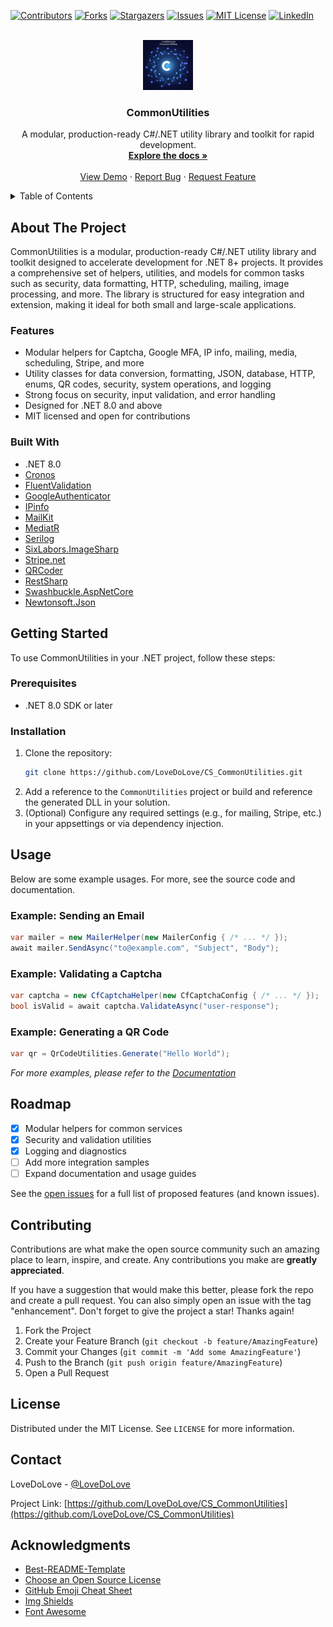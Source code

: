 <!-- Improved compatibility of back to top link: See: https://github.com/othneildrew/Best-README-Template/pull/73 -->
<a id="readme-top"></a>

<!-- PROJECT SHIELDS -->
[![Contributors][contributors-shield]][contributors-url]
[![Forks][forks-shield]][forks-url]
[![Stargazers][stars-shield]][stars-url]
[![Issues][issues-shield]][issues-url]
[![MIT License][license-shield]][license-url]
[![LinkedIn][linkedin-shield]][linkedin-url]

<!-- PROJECT LOGO -->
<br />
<div align="center">
  <img src="images/icon.png" alt="Logo" width="80" height="80">
  <h3 align="center">CommonUtilities</h3>
  <p align="center">
    A modular, production-ready C#/.NET utility library and toolkit for rapid development.
    <br />
    <a href="https://github.com/LoveDoLove/CS_CommonUtilities"><strong>Explore the docs »</strong></a>
    <br />
    <br />
    <a href="https://github.com/LoveDoLove/CS_CommonUtilities">View Demo</a>
    &middot;
    <a href="https://github.com/LoveDoLove/CS_CommonUtilities/issues/new?labels=bug&template=bug-report---.md">Report Bug</a>
    &middot;
    <a href="https://github.com/LoveDoLove/CS_CommonUtilities/issues/new?labels=enhancement&template=feature-request---.md">Request Feature</a>
  </p>
</div>

<details>
  <summary>Table of Contents</summary>
  <ol>
    <li><a href="#about-the-project">About The Project</a>
      <ul>
        <li><a href="#built-with">Built With</a></li>
      </ul>
    </li>
    <li><a href="#getting-started">Getting Started</a>
      <ul>
        <li><a href="#prerequisites">Prerequisites</a></li>
        <li><a href="#installation">Installation</a></li>
      </ul>
    </li>
    <li><a href="#usage">Usage</a></li>
    <li><a href="#roadmap">Roadmap</a></li>
    <li><a href="#contributing">Contributing</a></li>
    <li><a href="#license">License</a></li>
    <li><a href="#contact">Contact</a></li>
    <li><a href="#acknowledgments">Acknowledgments</a></li>
  </ol>
</details>

<!-- ABOUT THE PROJECT -->
## About The Project

CommonUtilities is a modular, production-ready C#/.NET utility library and toolkit designed to accelerate development for .NET 8+ projects. It provides a comprehensive set of helpers, utilities, and models for common tasks such as security, data formatting, HTTP, scheduling, mailing, image processing, and more. The library is structured for easy integration and extension, making it ideal for both small and large-scale applications.

### Features
- Modular helpers for Captcha, Google MFA, IP info, mailing, media, scheduling, Stripe, and more
- Utility classes for data conversion, formatting, JSON, database, HTTP, enums, QR codes, security, system operations, and logging
- Strong focus on security, input validation, and error handling
- Designed for .NET 8.0 and above
- MIT licensed and open for contributions

### Built With
- .NET 8.0
- [Cronos](https://github.com/HangfireIO/Cronos)
- [FluentValidation](https://fluentvalidation.net/)
- [GoogleAuthenticator](https://github.com/brandonpotter/GoogleAuthenticator)
- [IPinfo](https://github.com/ipinfo/csharp)
- [MailKit](https://github.com/jstedfast/MailKit)
- [MediatR](https://github.com/jbogard/MediatR)
- [Serilog](https://serilog.net/)
- [SixLabors.ImageSharp](https://github.com/SixLabors/ImageSharp)
- [Stripe.net](https://github.com/stripe/stripe-dotnet)
- [QRCoder](https://github.com/codebude/QRCoder)
- [RestSharp](https://github.com/restsharp/RestSharp)
- [Swashbuckle.AspNetCore](https://github.com/domaindrivendev/Swashbuckle.AspNetCore)
- [Newtonsoft.Json](https://www.newtonsoft.com/json)

<!-- GETTING STARTED -->
## Getting Started

To use CommonUtilities in your .NET project, follow these steps:

### Prerequisites
- .NET 8.0 SDK or later

### Installation
1. Clone the repository:
   ```sh
   git clone https://github.com/LoveDoLove/CS_CommonUtilities.git
   ```
2. Add a reference to the `CommonUtilities` project or build and reference the generated DLL in your solution.
3. (Optional) Configure any required settings (e.g., for mailing, Stripe, etc.) in your appsettings or via dependency injection.

<!-- USAGE EXAMPLES -->
## Usage

Below are some example usages. For more, see the source code and documentation.

### Example: Sending an Email
```csharp
var mailer = new MailerHelper(new MailerConfig { /* ... */ });
await mailer.SendAsync("to@example.com", "Subject", "Body");
```

### Example: Validating a Captcha
```csharp
var captcha = new CfCaptchaHelper(new CfCaptchaConfig { /* ... */ });
bool isValid = await captcha.ValidateAsync("user-response");
```

### Example: Generating a QR Code
```csharp
var qr = QrCodeUtilities.Generate("Hello World");
```

_For more examples, please refer to the [Documentation](https://github.com/LoveDoLove/CS_CommonUtilities)_

<!-- ROADMAP -->
## Roadmap
- [x] Modular helpers for common services
- [x] Security and validation utilities
- [x] Logging and diagnostics
- [ ] Add more integration samples
- [ ] Expand documentation and usage guides

See the [open issues](https://github.com/LoveDoLove/CS_CommonUtilities/issues) for a full list of proposed features (and known issues).

<!-- CONTRIBUTING -->
## Contributing

Contributions are what make the open source community such an amazing place to learn, inspire, and create. Any contributions you make are **greatly appreciated**.

If you have a suggestion that would make this better, please fork the repo and create a pull request. You can also simply open an issue with the tag "enhancement".
Don't forget to give the project a star! Thanks again!

1. Fork the Project
2. Create your Feature Branch (`git checkout -b feature/AmazingFeature`)
3. Commit your Changes (`git commit -m 'Add some AmazingFeature'`)
4. Push to the Branch (`git push origin feature/AmazingFeature`)
5. Open a Pull Request

<!-- LICENSE -->
## License

Distributed under the MIT License. See `LICENSE` for more information.

<!-- CONTACT -->
## Contact

LoveDoLove - [@LoveDoLove](https://github.com/LoveDoLove)

Project Link: [https://github.com/LoveDoLove/CS_CommonUtilities](https://github.com/LoveDoLove/CS_CommonUtilities)

<!-- ACKNOWLEDGMENTS -->
## Acknowledgments

- [Best-README-Template](https://github.com/othneildrew/Best-README-Template)
- [Choose an Open Source License](https://choosealicense.com)
- [GitHub Emoji Cheat Sheet](https://www.webpagefx.com/tools/emoji-cheat-sheet)
- [Img Shields](https://shields.io)
- [Font Awesome](https://fontawesome.com)

<!-- MARKDOWN LINKS & IMAGES -->
[contributors-shield]: https://img.shields.io/github/contributors/LoveDoLove/CS_CommonUtilities.svg?style=for-the-badge
[contributors-url]: https://github.com/LoveDoLove/CS_CommonUtilities/graphs/contributors
[forks-shield]: https://img.shields.io/github/forks/LoveDoLove/CS_CommonUtilities.svg?style=for-the-badge
[forks-url]: https://github.com/LoveDoLove/CS_CommonUtilities/network/members
[stars-shield]: https://img.shields.io/github/stars/LoveDoLove/CS_CommonUtilities.svg?style=for-the-badge
[stars-url]: https://github.com/LoveDoLove/CS_CommonUtilities/stargazers
[issues-shield]: https://img.shields.io/github/issues/LoveDoLove/CS_CommonUtilities.svg?style=for-the-badge
[issues-url]: https://github.com/LoveDoLove/CS_CommonUtilities/issues
[license-shield]: https://img.shields.io/github/license/LoveDoLove/CS_CommonUtilities.svg?style=for-the-badge
[license-url]: https://github.com/LoveDoLove/CS_CommonUtilities/blob/master/LICENSE
[linkedin-shield]: https://img.shields.io/badge/-LinkedIn-black.svg?style=for-the-badge&logo=linkedin&colorB=555
[linkedin-url]: https://linkedin.com/in/LoveDoLove
